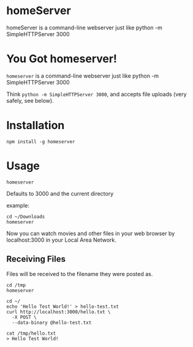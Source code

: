 # homeServer
homeServer is a command-line webserver just like python -m SimpleHTTPServer 3000
<!--
Receiving Files

cd /tmp
homeserver

cd ~/
echo 'Hello Test World!' > hello-test.txt
curl http://localhost:3000/hello.txt \
  -X POST \
  --data-binary @hello-test.txt


you can see helle-test.txt in your tmp file -->


You Got homeserver!
===

`homeserver` is a command-line webserver just like python -m SimpleHTTPServer 3000

Think `python -m SimpleHTTPServer 3000`,
and accepts file uploads (very safely, see below).

Installation
===

    npm install -g homeserver

Usage
===

    homeserver
Defaults to 3000 and the current directory

example:

    cd ~/Downloads
    homeserver
Now you can watch movies and other files in your web browser by localhost:3000 in your Local Area Network.

Receiving Files
---

Files will be received to the filename they were posted as.

    cd /tmp
    homeserver

    cd ~/
    echo 'Hello Test World!' > hello-test.txt
    curl http://localhost:3000/hello.txt \
      -X POST \
      --data-binary @hello-test.txt

    cat /tmp/hello.txt
    > Hello Test World!
